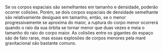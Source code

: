 ﻿Se os corpos espaciais são semelhantes em tamanho e densidade, poderão ocorrer colisões. Porém, se dois corpos espaciais de densidade semelhante são relativamente desiguais em tamanho, então, se o menor progressivamente se aproxima do maior, a ruptura do corpo menor ocorrerá quando o raio da sua órbita se tornar menor que duas vezes e meia o tamanho do raio do corpo maior. As colisões entre os gigantes do espaço são de fato raras, mas essas explosões de corpos menores pela maré gravitacional são bastante comuns.